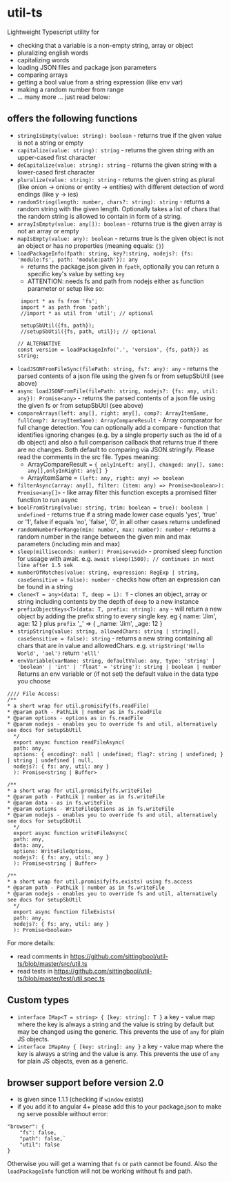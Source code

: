 # util-ts
Lightweight Typescript utility for

- checking that a variable is a non-empty string, array or object
- pluralizing english words
- capitalizing words
- loading JSON files and package json parameters
- comparing arrays
- getting a bool value from a string expression (like env var)
- making a random number from range
- ... many more ... just read below:

## offers the following functions

- `stringIsEmpty(value: string): boolean` - returns true if the given value is not a string or empty
- `capitalize(value: string): string` - returns the given string with an upper-cased first character
- `deCapitalize(value: string): string` - returns the given string with a lower-cased first character
- `pluralize(value: string): string` - returns the given string as plural (like onion -> onions or entity -> entities) with different detection of word endings (like y -> ies)
- `randomString(length: number, chars?: string): string` - returns a random string with the given length. Optionally takes a list of chars that the random string is allowed to contain in form of a string.
- `arrayIsEmpty(value: any[]): boolean` - returns true is the given array is not an array or empty
- `mapIsEmpty(value: any): boolean` - returns true is the given object is not an object or has no properties (meaning equals: `{}`)
- `loadPackageInfo(fpath: string, key?:string, nodejs?: {fs: 'module:fs', path: 'module:path'}): any` 
    - returns the package.json given in `fpath`, optionally you can return a specific key's value by setting `key`
    - ATTENTION: needs fs and path from nodejs either as function parameter or setup like so:
  ```
   import * as fs from 'fs';
   import * as path from 'path';
   //import * as util from 'util'; // optional
  
   setupSbUtil({fs, path});
   //setupSbUtil({fs, path, util}); // optional
  
  // ALTERNATIVE
  const version = loadPackageInfo('.', 'version', {fs, path}) as string;
  ```
- `loadJSONFromFileSync(filePath: string, fs?: any): any` - returns the parsed contents of a json file using the given fs or from setupSbUtil (see above)
- `async loadJSONFromFile(filePath: string, nodejs?: {fs: any, util: any}): Promise<any>` - returns the parsed contents of a json file using the given fs or from setupSbUtil (see above)
- `compareArrays(left: any[], right: any[], comp?: ArrayItemSame, fullComp?: ArrayItemSame): ArrayCompareResult` - Array comparator for full change detection. You can optionally add a compare - function that identifies ignoring changes (e.g. by a single property such as the id of a db object) and also a full comparison callback that returns true if there are no changes. Both default to comparing via JSON.stringify. Please read the comments in the src file. Types meaning:
    - ArrayCompareResult = `{ onlyInLeft: any[], changed: any[], same: any[],onlyInRight: any[] }`
    - ArrayItemSame = `(left: any, right: any) => boolean`
- `filterAsync(array: any[], filter: (item: any) => Promise<boolean>): Promise<any[]>` - like array filter this function excepts a promised filter function to run async
- `boolFromString(value: string, trim: boolean = true): boolean | undefined` - returns true if a string made lower case equals 'yes', 'true' or '1', false if equals 'no', 'false', '0', in all other cases returns undefined
- `randomNumberForRange(min: number, max: number): number` - returns a random number in the range between the given min and max parameters (including min and max)
- `sleep(milliseconds: number): Promise<void>` - promised sleep function for ussage with await. e.g. `await sleep(1500); // continues in next line after 1.5 sek`
- `numberOfMatches(value: string, expression: RegExp | string, caseSensitive = false): number` - checks how often an expression can be found in a string
- `clone<T = any>(data: T, deep = 1): T` - clones an object, array or string including contents by the depth of `deep` to a new instance
- `prefixObjectKeys<T>(data: T, prefix: string): any` - will return a new object by adding the prefix string to every single key. eg { name: 'Jim', age: 12 } plus `prefix` '_' => { _name: 'Jim', _age: 12 }
- `stripString(value: string, allowedChars: string | string[], caseSensitive = false): string` - returns a new string containing all chars that are in value and allowedChars. e.g. `stripString('Hello World', 'ael')` return `'elll'`
- `envVariable(varName: string, defaultValue: any, type: 'string' | 'boolean' | 'int' | 'float' = 'string'): string | boolean | number` Returns an env variable or (if not set) the default value in the data type you choose
```
//// File Access:
/**
* a short wrap for util.promisify(fs.readFile)
* @param path - PathLik | number as in fs.readFile
* @param options - options as in fs.readFile
* @param nodejs - enables you to override fs and util, alternatively see docs for setupSbUtil
  */
  export async function readFileAsync(
  path: any,
  options: { encoding?: null | undefined; flag?: string | undefined; } | string | undefined | null,
  nodejs?: { fs: any, util: any }
  ): Promise<string | Buffer>

/**
* a short wrap for util.promisify(fs.writeFile)
* @param path - PathLik | number as in fs.writeFile
* @param data - as in fs.writeFile
* @param options - WriteFileOptions as in fs.writeFile
* @param nodejs - enables you to override fs and util, alternatively see docs for setupSbUtil
  */
  export async function writeFileAsync(
  path: any,
  data: any,
  options: WriteFileOptions,
  nodejs?: { fs: any, util: any }
  ): Promise<string | Buffer>

/**
* a short wrap for util.promisify(fs.exists) using fs.access
* @param path - PathLik | number as in fs.writeFile
* @param nodejs - enables you to override fs and util, alternatively see docs for setupSbUtil
  */
  export async function fileExists(
  path: any,
  nodejs?: { fs: any, util: any }
  ): Promise<boolean>
```
For more details:
- read comments in https://github.com/sittingbool/util-ts/blob/master/src/util.ts
- read tests in https://github.com/sittingbool/util-ts/blob/master/test/util.spec.ts

## Custom types

- `interface IMap<T = string> { [key: string]: T }` a key - value map where the key is always a string and the value is string by default but may be changed using the generic. This prevents the use of `any` for plain JS objects.
- `interface IMapAny { [key: string]: any }` a key - value map where the key is always a string and the value is any. This prevents the use of `any` for plain JS objects, even as a generic.

## browser support before version 2.0
- is given since 1.1.1 (checking if `window` exists)
- if you add it to angular 4+ please add this to your package.json to make ng serve possible without error:

```
"browser": {
    "fs": false,
    "path": false,`
    "util": false
}
```

Otherwise you will get a warning that `fs` or `path` cannot be found. Also the `loadPackageInfo` function will not be working without fs and path.
